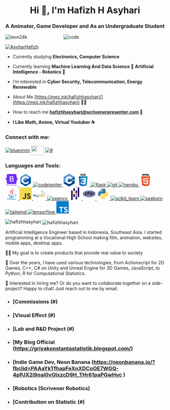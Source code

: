 
<h1 align="center">Hi 👋, I'm Hafizh H Asyhari</h1>
<h3 align="center">A Animator, Game Developer and As an Undergraduate Student</h3>
<image align="right" alt="code" width="320" src="https://cdn.dribbble.com/users/330915/screenshots/3587000/media/cf9c914d04e017ab821bab2ee0bb87cb.gif">

<p align="left"> <img src="https://komarev.com/ghpvc/?username=leon24k&label=Profile%20views&color=0e75b6&style=flat" alt="leon24k" /> </p>

<p align="left"> <a href="https://twitter.com/AsyharHafizh" target="blank"><img src="https://img.shields.io/twitter/follow/AsyharHafizh?logo=twitter&style=for-the-badge" alt="AsyharHafizh" /></a> </p>

- Currently studying **Electronics, Computer Science**
- Currently learning **Machine Learning And Data Science 🤖**
                     **Artificial Intelligence - Robotics 🤖**
- I’m interested in **Cyber Security, Telecommunication, Energy Renewable**

- About Me [https://mez.ink/hafizhhasyhari/](https://mez.ink/hafizhhasyhari) 🧑🏻

- How to reach me **hafizhhasyhari@scrivenerpresenter.com 📧** 

- **I Like Math, Anime, Virtual Youtuber ☕**

<h3 align="left">Connect with me:</h3>
<p align="left"> <a href="https://twitter.com/AsyharHafizh" target="blank"><img align="center" src="https://raw.githubusercontent.com/rahuldkjain/github-profile-readme-generator/master/src/images/icons/Social/twitter.svg" alt="blueonnn" height="30" width="40" /></a>
<a href="https:" target="blank"><img align="center" src="https://raw.githubusercontent.com/rahuldkjain/github-profile-readme-generator/master/src/images/icons/Social/linked-in-alt.svg" alt="" height="30" width="40" /></a>
<a href="#" target="blank"><img align="center" src="https://raw.githubusercontent.com/rahuldkjain/github-profile-readme-generator/master/src/images/icons/Social/instagram.svg" alt="#" height="30" width="40" /></a>
</p>

<h3 align="left">Languages and Tools:</h3>
<p align="left"> <a href="https://getbootstrap.com" target="_blank" rel="noreferrer"> <img src="https://raw.githubusercontent.com/devicons/devicon/master/icons/bootstrap/bootstrap-plain-wordmark.svg" alt="bootstrap" width="40" height="40"/> </a> <a href="https://www.cprogramming.com/" target="_blank" rel="noreferrer"> <img src="https://raw.githubusercontent.com/devicons/devicon/master/icons/c/c-original.svg" alt="c" width="40" height="40"/> </a> <a href="https://codeigniter.com" target="_blank" rel="noreferrer"> <img src="https://cdn.worldvectorlogo.com/logos/codeigniter.svg" alt="codeigniter" width="40" height="40"/> </a> <a href="https://www.w3schools.com/cpp/" target="_blank" rel="noreferrer"> <img src="https://raw.githubusercontent.com/devicons/devicon/master/icons/cplusplus/cplusplus-original.svg" alt="cplusplus" width="40" height="40"/> </a> <a href="https://www.w3schools.com/css/" target="_blank" rel="noreferrer"> <img src="https://raw.githubusercontent.com/devicons/devicon/master/icons/css3/css3-original-wordmark.svg" alt="css3" width="40" height="40"/> </a> <a href="https://flask.palletsprojects.com/" target="_blank" rel="noreferrer"> <img src="https://www.vectorlogo.zone/logos/pocoo_flask/pocoo_flask-icon.svg" alt="flask" width="40" height="40"/> </a> <a href="https://git-scm.com/" target="_blank" rel="noreferrer"> <img src="https://www.vectorlogo.zone/logos/git-scm/git-scm-icon.svg" alt="git" width="40" height="40"/> </a> <a href="https://heroku.com" target="_blank" rel="noreferrer"> <img src="https://www.vectorlogo.zone/logos/heroku/heroku-icon.svg" alt="heroku" width="40" height="40"/> </a> <a href="https://www.w3.org/html/" target="_blank" rel="noreferrer"> <img src="https://raw.githubusercontent.com/devicons/devicon/master/icons/html5/html5-original-wordmark.svg" alt="html5" width="40" height="40"/> </a> <a href="https://www.java.com" target="_blank" rel="noreferrer"> <img src="https://raw.githubusercontent.com/devicons/devicon/master/icons/java/java-original.svg" alt="java" width="40" height="40"/> </a> <a href="https://developer.mozilla.org/en-US/docs/Web/JavaScript" target="_blank" rel="noreferrer"> <img src="https://raw.githubusercontent.com/devicons/devicon/master/icons/javascript/javascript-original.svg" alt="javascript" width="40" height="40"/> </a> <a href="https://www.mysql.com/" target="_blank" rel="noreferrer"> <img src="https://raw.githubusercontent.com/devicons/devicon/master/icons/mysql/mysql-original-wordmark.svg" alt="mysql" width="40" height="40"/> </a> <a href="https://opencv.org/" target="_blank" rel="noreferrer"> <img src="https://www.vectorlogo.zone/logos/opencv/opencv-icon.svg" alt="opencv" width="40" height="40"/> </a> <a href="https://pandas.pydata.org/" target="_blank" rel="noreferrer"> <img src="https://raw.githubusercontent.com/devicons/devicon/2ae2a900d2f041da66e950e4d48052658d850630/icons/pandas/pandas-original.svg" alt="pandas" width="40" height="40"/> </a> <a href="https://www.php.net" target="_blank" rel="noreferrer"> <img src="https://raw.githubusercontent.com/devicons/devicon/master/icons/php/php-original.svg" alt="php" width="40" height="40"/> </a> <a href="https://www.python.org" target="_blank" rel="noreferrer"> <img src="https://raw.githubusercontent.com/devicons/devicon/master/icons/python/python-original.svg" alt="python" width="40" height="40"/> </a> <a href="https://scikit-learn.org/" target="_blank" rel="noreferrer"> <img src="https://upload.wikimedia.org/wikipedia/commons/0/05/Scikit_learn_logo_small.svg" alt="scikit_learn" width="40" height="40"/> </a> <a href="https://seaborn.pydata.org/" target="_blank" rel="noreferrer"> <img src="https://seaborn.pydata.org/_images/logo-mark-lightbg.svg" alt="seaborn" width="40" height="40"/> </a> <a href="https://tailwindcss.com/" target="_blank" rel="noreferrer"> <img src="https://www.vectorlogo.zone/logos/tailwindcss/tailwindcss-icon.svg" alt="tailwind" width="40" height="40"/> </a> <a href="https://www.tensorflow.org" target="_blank" rel="noreferrer"> <img src="https://www.vectorlogo.zone/logos/tensorflow/tensorflow-icon.svg" alt="tensorflow" width="40" height="40"/> </a> <a href="https://www.typescriptlang.org/" target="_blank" rel="noreferrer"> <img src="https://raw.githubusercontent.com/devicons/devicon/master/icons/typescript/typescript-original.svg" alt="typescript" width="40" height="40"/> </a> </p>

<p><img align="left" src="https://github-readme-stats.vercel.app/api/top-langs?username=hafizhhasyhari&show_icons=true&locale=en&layout=compact" alt="hafizhhasyhari" /></p>

<p>&nbsp;<img align="center" src="https://github-readme-stats.vercel.app/api?username=hafizhhasyhari&show_icons=true&locale=en" alt="hafizhhasyhari" /></p>

Artificial Intelligence Engineer based in Indonesia, Southeast Asia. I started programming at a Vocational High School making film, animation, websites, mobile apps, desktop apps.

🧑‍🎨 My goal is to create products that provide real value to society

🧰 Over the years, I have used various technologies, from Actionscript for 2D Games, C++, C# on Unity and Unreal Engine for 3D Games, JavaScript, to Python, R for Computational Statistics.

💌 Interested in hiring me? Or do you want to collaborate together on a side-project? Happy to chat! Just reach out to me by email. 

- ### [Commissions (#)
- ### [Visual Effect (#)
- ### [Lab and R&D Project (#)
- ### [My Blog Official  (https://griyakonstantastatistik.blogspot.com/)
- ### [Indie Game Dev, Neon Banana (https://neonbanana.io/?fbclid=PAAaYkTfhapFeXnXDCoOE7WGQ-4pPJX2i9oai0vOlxzcD9H_THr61paPGwHvc )
- ### [Robotics (Scrivener Robotics)
- ### [Contribution on Statistic (#)
